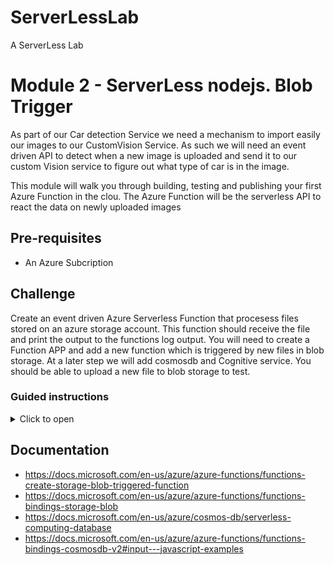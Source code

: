 
# ServerLessLab
A ServerLess Lab



# Module 2 - ServerLess nodejs. Blob Trigger

As part of our Car detection Service we need a mechanism to import easily our images to our CustomVision Service. As such we will need an event driven API to detect when a new image is uploaded and send it to our custom Vision service to figure out what type of car is in the image. 

This module will walk you through building, testing and publishing your first Azure Function in the clou. The Azure Function will be the serverless API to react the data on newly uploaded images 
## Pre-requisites 
* An Azure Subcription 
## Challenge 
Create an event driven Azure Serverless Function that procesess files stored on an azure storage account.  This function should receive the file and print the output to the functions log output. You will need to create a Function APP and add a new function which is triggered by new files in blob storage. At a later step we will add cosmosdb and Cognitive service. You should be able to upload a new file to blob storage to test.




### Guided instructions

<details><summary>Click to open</summary><p>

## Challenge 
Theres 3 steps that need to be peformed 
 * Create fucntion App 
 * Create Blob Triggered Function 
 * Test Function 


### Create Nodejs Function App

1. Open the Azure Portal on https://portal.azure.com, click on “Create a resource”
1. Type “Function App” in the search bar, click Create
1.	Enter a unique name for your function. Create a new resource group. Choose a name
1. OS: Windows
1.	Location: West Europe
1.	Runtime Stack: Node.js
1.	Storage: Create new (accept default)
1.	Click Create
 * ![CreateServerLess](/module2/severlesscreate.png)

### Create Blob Trigger Function 
1.	Click on "Resource Groups" and select your created rg
1.	Click on your Function
1.	Click on "+ New Function" button
1.	For Development environment select: "In-portal" and click on continue
1.	Select "More templates…", then "Finish and view templates"
1.	Select "Azure Blob Storage trigger"
1.	On the popup screen click on "Install" (for the extension). This can take up to 2 minutes. Wait and don’t leave the screen!
1.	Once done, click continue
1.	Pick a name. E.g. CarModelClassification
1.	Change the path to "images/{name}"
1.	Leave the rest and click Create
  ![CreateServerLess](/module2/StorageTrigger.png)

### Test Blob Trigger
Now that we have a blob trigger we want to verify if it is correctly triggering on new files under the storage account. By default the the Blob Trigger will listen on the default storage of your Function. To test this we need to create a new Blob container called "images"(the path we chose to listen on in the las step) and upload any file to the new blob container
1. Once the deployment of the Function App from the previous step is finshed (you will get a notification in the portal or you can also click on the little bell icon on the top of the page), continue:
1. Under the "Resource Group" blade select the group you created  
1. Once uploaded navigate to your function app and select the function you created, e.g. "CarModelClassification" 
1. Open the logs tab. Keep this open as this will output logs when we upload a new file 
1. In a new browser tab: Open the Azure Portal again (https://portal.azure.com) and click on Storage accounts on the left hand side.
1. Select the storage account that was created with your function App. (The name is similar to the name of your Function app)
1. Select "Blobs" 
1. Create a new container named "images". This is the container/folder the function is triggered on ![CreateServerLess](/module2/createblob.png)
1. Click on the name of the newly created container.
1. Upload any file to the container images. ![CreateServerLess](/module2/upload.png)
1. Naviagte back to the tab where the functions logs are open. You should see a new output which got triggered after we uploaded our new file. 
![CreateServerLess](/module2/logoutput.png)





Now we have a Function app which can be triggered by a new file in blob storage under the path images/* . We have not specified where exactly this is. But we have not connected the Function with the Blob storage account.

 </p></details>

 ## Documentation
* https://docs.microsoft.com/en-us/azure/azure-functions/functions-create-storage-blob-triggered-function
* https://docs.microsoft.com/en-us/azure/azure-functions/functions-bindings-storage-blob
* https://docs.microsoft.com/en-us/azure/cosmos-db/serverless-computing-database
* https://docs.microsoft.com/en-us/azure/azure-functions/functions-bindings-cosmosdb-v2#input---javascript-examples


